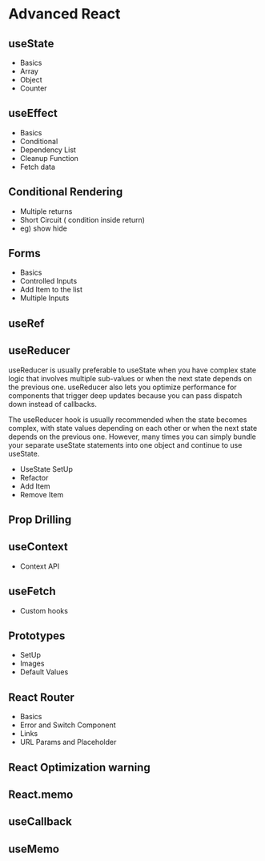 # Advanced React

## useState

- Basics
- Array
- Object
- Counter

## useEffect

- Basics
- Conditional
- Dependency List
- Cleanup Function
- Fetch data

## Conditional Rendering

- Multiple returns
- Short Circuit ( condition inside return)
- eg) show hide

## Forms

- Basics
- Controlled Inputs
- Add Item to the list
- Multiple Inputs

## useRef

## useReducer

useReducer is usually preferable to useState when you have complex state logic that involves multiple sub-values or when the next state depends on the previous one. useReducer also lets you optimize performance for components that trigger deep updates because you can pass dispatch down instead of callbacks.

The useReducer hook is usually recommended when the state becomes complex, with state values depending on each other or when the next state depends on the previous one. However, many times you can simply bundle your separate useState statements into one object and continue to use useState.

- UseState SetUp
- Refactor
- Add Item
- Remove Item

## Prop Drilling

## useContext

- Context API

## useFetch

- Custom hooks

## Prototypes

- SetUp
- Images
- Default Values

## React Router

- Basics
- Error and Switch Component
- Links
- URL Params and Placeholder

## React Optimization warning

## React.memo

## useCallback

## useMemo
